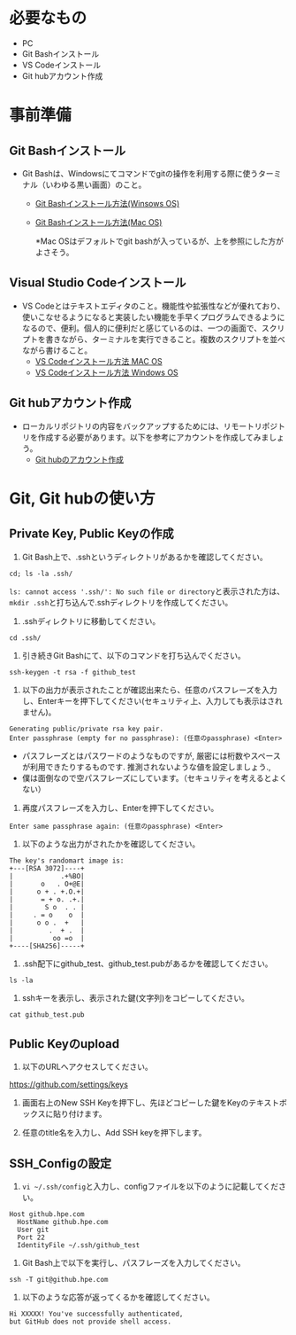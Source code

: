 # 必要なもの
+ PC
+ Git Bashインストール
+ VS Codeインストール
+ Git hubアカウント作成

# 事前準備
## Git Bashインストール
+ Git Bashは、Windowsにてコマンドでgitの操作を利用する際に使うターミナル（いわゆる黒い画面）のこと。
  + [Git Bashインストール方法(Winsows OS)](https://eng-entrance.com/git-install)
  + [Git Bashインストール方法(Mac OS)](https://qiita.com/NorsteinBekkler/items/a0622ee6a39d08d61b72)
  
    *Mac OSはデフォルトでgit bashが入っているが、上を参照にした方がよさそう。
## Visual Studio Codeインストール
+ VS Codeとはテキストエディタのこと。機能性や拡張性などが優れており、使いこなせるようになると実装したい機能を手早くプログラムできるようになるので、便利。個人的に便利だと感じているのは、一つの画面で、スクリプトを書きながら、ターミナルを実行できること。複数のスクリプトを並べながら書けること。
  + [VS Codeインストール方法 MAC OS](https://qiita.com/watamura/items/51c70fbb848e5f956fd6)
  + [VS Codeインストール方法 Windows OS](https://qiita.com/psychoroid/items/7d85ae6bade4a67aedb1)

## Git hubアカウント作成
+ ローカルリポジトリの内容をバックアップするためには、リモートリポジトリを作成する必要があります。以下を参考にアカウントを作成してみましょう。
  + [Git hubのアカウント作成](https://techacademy.jp/magazine/6235)

# Git, Git hubの使い方
## Private Key, Public Keyの作成
1.  Git Bash上で、.sshというディレクトリがあるかを確認してください。  
```
cd; ls -la .ssh/
```
`ls: cannot access '.ssh/': No such file or directory`と表示された方は、`mkdir .ssh`と打ち込んで.sshディレクトリを作成してください。

1.  .sshディレクトリに移動してください。 
```
cd .ssh/
```
1.  引き続きGit Bashにて、以下のコマンドを打ち込んでください。    
```
ssh-keygen -t rsa -f github_test
```

1.  以下の出力が表示されたことが確認出来たら、任意のパスフレーズを入力し、Enterキーを押下してください(セキュリティ上、入力しても表示はされません)。  
```
Generating public/private rsa key pair.
Enter passphrase (empty for no passphrase): (任意のpassphrase) <Enter>
```
* パスフレーズとはパスワードのようなものですが, 厳密には桁数やスペースが利用できたりするものです. 推測されないような値を設定しましょう.,
* 僕は面倒なので空パスフレーズにしています。（セキュリティを考えるとよくない）

1.  再度パスフレーズを入力し、Enterを押下してください。
```
Enter same passphrase again: (任意のpassphrase) <Enter>
```

1.  以下のような出力がされたかを確認してください。

```
The key's randomart image is:
+---[RSA 3072]----+
|            .+%BO|
|       o   . O+@E|
|      o + . +.O.+|
|       = + o. .+.|
|        S o  . . |
|     . = o    o  |
|      o o .  +   |
|         .  + .  |
|          oo =o  |
+----[SHA256]-----+
```

1.  .ssh配下にgithub_test、github_test.pubがあるかを確認してください。
```
ls -la 
```

1.  sshキーを表示し、表示された鍵(文字列)をコピーしてください。
```
cat github_test.pub
```

## Public Keyのupload
1.  以下のURLへアクセスしてください。

https://github.com/settings/keys

1.  画面右上のNew SSH Keyを押下し、先ほどコピーした鍵をKeyのテキストボックスに貼り付けます。

1.  任意のtitle名を入力し、Add SSH keyを押下します。

## SSH_Configの設定
1. `vi ~/.ssh/config`と入力し、configファイルを以下のように記載してください。
```
Host github.hpe.com
  HostName github.hpe.com
  User git
  Port 22
  IdentityFile ~/.ssh/github_test
```

1. Git Bash上で以下を実行し、パスフレーズを入力してください。
```
ssh -T git@github.hpe.com
```

1. 以下のような応答が返ってくるかを確認してください。  
```
Hi XXXXX! You've successfully authenticated,
but GitHub does not provide shell access.
```


